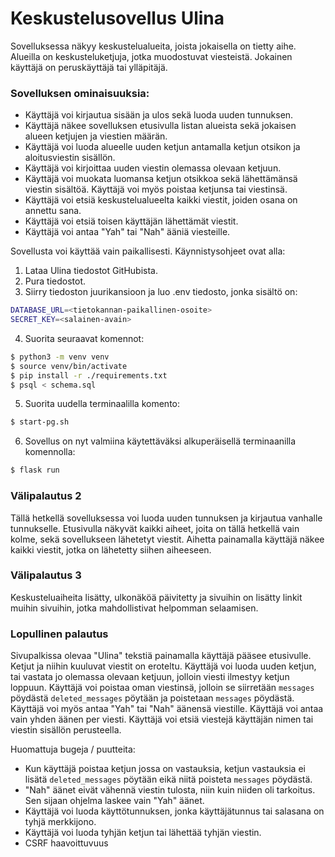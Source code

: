 # Keskustelusovellus Ulina
Sovelluksessa näkyy keskustelualueita, joista jokaisella on tietty aihe. Alueilla on keskusteluketjuja, jotka muodostuvat viesteistä. Jokainen käyttäjä on peruskäyttäjä tai ylläpitäjä.

### Sovelluksen ominaisuuksia:

- Käyttäjä voi kirjautua sisään ja ulos sekä luoda uuden tunnuksen.
- Käyttäjä näkee sovelluksen etusivulla listan alueista sekä jokaisen alueen ketjujen ja viestien määrän.
- Käyttäjä voi luoda alueelle uuden ketjun antamalla ketjun otsikon ja aloitusviestin sisällön.
- Käyttäjä voi kirjoittaa uuden viestin olemassa olevaan ketjuun.
- Käyttäjä voi muokata luomansa ketjun otsikkoa sekä lähettämänsä viestin sisältöä. Käyttäjä voi myös poistaa ketjunsa tai viestinsä.
- Käyttäjä voi etsiä keskustelualueelta kaikki viestit, joiden osana on annettu sana.
- Käyttäjä voi etsiä toisen käyttäjän lähettämät viestit.
- Käyttäjä voi antaa "Yah" tai "Nah" ääniä viesteille.

Sovellusta voi käyttää vain paikallisesti. Käynnistysohjeet ovat alla:
1. Lataa Ulina tiedostot GitHubista.
2. Pura tiedostot.
3. Siirry tiedoston juurikansioon ja luo .env tiedosto, jonka sisältö on:
```bash
DATABASE_URL=<tietokannan-paikallinen-osoite>
SECRET_KEY=<salainen-avain>
```
4. Suorita seuraavat komennot:
```bash
$ python3 -m venv venv
$ source venv/bin/activate
$ pip install -r ./requirements.txt
$ psql < schema.sql
```
5. Suorita uudella terminaalilla komento:
```bash
$ start-pg.sh
```
6. Sovellus on nyt valmiina käytettäväksi alkuperäisellä terminaanilla komennolla: 
```bash
$ flask run
```
### Välipalautus 2
Tällä hetkellä sovelluksessa voi luoda uuden tunnuksen ja kirjautua vanhalle tunnukselle. Etusivulla näkyvät kaikki aiheet, joita on tällä hetkellä vain kolme, sekä sovellukseen lähetetyt viestit. Aihetta painamalla käyttäjä näkee kaikki viestit, jotka on lähetetty siihen aiheeseen.

### Välipalautus 3
Keskusteluaiheita lisätty, ulkonäköä päivitetty ja sivuihin on lisätty linkit muihin sivuihin, jotka mahdollistivat helpomman selaamisen.

### Lopullinen palautus
Sivupalkissa olevaa "Ulina" tekstiä painamalla käyttäjä pääsee etusivulle. Ketjut ja niihin kuuluvat viestit on eroteltu. Käyttäjä voi luoda uuden ketjun, tai vastata jo olemassa olevaan ketjuun, jolloin viesti ilmestyy ketjun loppuun. Käyttäjä voi poistaa oman viestinsä, jolloin se siirretään ```messages``` pöydästä ```deleted_messages``` pöytään ja poistetaan ```messages``` pöydästä. Käyttäjä voi myös antaa "Yah" tai "Nah" äänensä viestille. Käyttäjä voi antaa vain yhden äänen per viesti. Käyttäjä voi etsiä viestejä käyttäjän nimen tai viestin sisällön perusteella.

Huomattuja bugeja / puutteita:
- Kun käyttäjä poistaa ketjun jossa on vastauksia, ketjun vastauksia ei lisätä ```deleted_messages``` pöytään eikä niitä poisteta ```messages``` pöydästä.
- "Nah" äänet eivät vähennä viestin tulosta, niin kuin niiden oli tarkoitus. Sen sijaan ohjelma laskee vain "Yah" äänet.
- Käyttäjä voi luoda käyttötunnuksen, jonka käyttäjätunnus tai salasana on tyhjä merkkijono.
- Käyttäjä voi luoda tyhjän ketjun tai lähettää tyhjän viestin.
- CSRF haavoittuvuus
